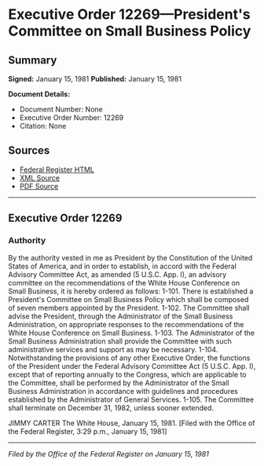 # Executive Order 12269—President's Committee on Small Business Policy

## Summary

**Signed:** January 15, 1981
**Published:** January 15, 1981

**Document Details:**
- Document Number: None
- Executive Order Number: 12269
- Citation: None

## Sources
- [Federal Register HTML](https://www.presidency.ucsb.edu/documents/executive-order-12269-presidents-committee-small-business-policy)
- [XML Source](None)
- [PDF Source](None)

---

## Executive Order 12269

### Authority

By the authority vested in me as President by the Constitution of the United States of America, and in order to establish, in accord with the Federal Advisory Committee Act, as amended (5 U.S.C. App. I), an advisory committee on the recommendations of the White House Conference on Small Business, it is hereby ordered as follows:
1-101. There is established a President's Committee on Small Business Policy which shall be composed of seven members appointed by the President.
1-102. The Committee shall advise the President, through the Administrator of the Small Business Administration, on appropriate responses to the recommendations of the White House Conference on Small Business.
1-103. The Administrator of the Small Business Administration shall provide the Committee with such administrative services and support as may be necessary.
1-104. Notwithstanding the provisions of any other Executive Order, the functions of the President under the Federal Advisory Committee Act (5 U.S.C. App. I), except that of reporting annually to the Congress, which are applicable to the Committee, shall be performed by the Administrator of the Small Business Administration in accordance with guidelines and procedures established by the Administrator of General Services.
1-105. The Committee shall terminate on December 31, 1982, unless sooner extended.

JIMMY CARTER
The White House,
January 15, 1981.
[Filed with the Office of the Federal Register, 3:29 p.m., January 15, 1981]

---

*Filed by the Office of the Federal Register on January 15, 1981*
